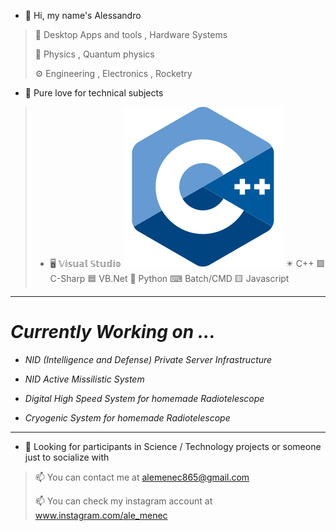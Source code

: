 
- 👋 Hi, my name's Alessandro

> 📲 Desktop Apps and tools , Hardware Systems
> 
> 🔬 Physics , Quantum physics
>
> ⚙️ Engineering , Electronics , Rocketry


- 👀 Pure love for technical subjects

> - 🖥️ 𝕍𝕚𝕤𝕦𝕒𝕝 𝕊𝕥𝕦𝕕𝕚𝕠
> ![C++](https://raw.githubusercontent.com/devicons/devicon/master/icons/cplusplus/cplusplus-original.svg)
>                   ✴️ C++
>                   🟪 C-Sharp
>                   🟦 VB.Net
>                   🐍 Python
>                   ⌨ Batch/CMD
>                   🟨 Javascript
>                   
___
# *Currently Working on ...*

 - *NID (Intelligence and Defense) Private Server Infrastructure*
 - *NID Active Missilistic System*
 
 - *Digital High Speed System for homemade Radiotelescope*
 - *Cryogenic System for homemade Radiotelescope*
 
___
- 💞️ Looking for participants in Science / Technology projects or someone just to socialize with

> 📫 You can contact me at alemenec865@gmail.com
> 
> 📫 You can check my instagram account at www.instagram.com/ale_menec

